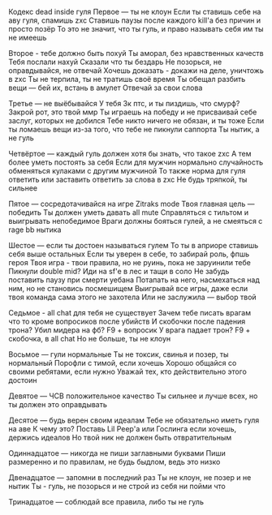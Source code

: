 Кодекс dead inside гуля
Первое — ты не клоун
Если ты ставишь себе на аву гуля, спамишь zxc
Ставишь паузы после каждого kill'а без причин и просто позёр
То это не значит, что ты гуль, и право называть себя им ты не имеешь

Второе - тебе должно быть похуй
Ты аморал, без нравственных качеств
Тебя послали нахуй
Сказали что ты бездарь
Не позорься, не оправдывайся, не отвечай
Хочешь доказать - докажи на деле, уничтожь в zxc
Ты не терпила, ты не тратишь своё время
Ты обещал разбить вещи — бей их, встань в амулет
Отвечай за свои слова

Третье — не выёбывайся
У тебя 3к птс, и ты пиздишь, что смурф?
Закрой рот, это твой ммр
Ты играешь на победу и не присваивай себе заслуг, которых не добился
Тебе никто ничего не обязан, и ты тоже
Если ты ломаешь вещи из-за того, что тебе не пикнули саппорта
Ты нытик, а не гуль

Четвёртое — каждый гуль должен хотя бы знать, что такое zxc
А тем более уметь постоять за себя
Если для мужчин нормально случайность обменяться кулаками с другим мужчиной
То также норма для гуля ответить или заставить ответить за слова в zxc
Не будь тряпкой, ты сильнее

Пятое — сосредотачивайся на игре
Zitraks mode
Твоя главная цель — победить
Ты должен уметь давать all mute
Справляться с тильтом и выигрывать непобедимое
Враги должны бояться гулей, а не смеяться с rage bb нытика

Шестое — если ты достоен называться гулем
То ты в априоре ставишь себя выше остальных
Если ты уверен в себе, то забирай роль, фпшь героя
Твоя игра - твои правила, но не руинь, пока не заруинили тебе
Пикнули double mid? Иди на sf'e в лес и тащи в соло
Не забудь поставить паузу при смерти уебана
Потапать на него, насмехаться над ним, но не становись посмешищем
Выигрывай все игры, даже если твоя команда сама этого не захотела
Или не заслужила — выбор твой

Седьмое - all chat для тебя не существует
Зачем тебе писать врагам что то кроме вопросиков после убийств
И скобочки после падения трона?
Убил мидера на фб? F9 + вопросик
У врага падает трон? F9 + скобочка, в all chat
Но не больше, ты не клоун

Восьмое — гули нормальные
Ты не токсик, свинья и позер, ты нормальный
Порофли с тимой, если хочешь
Хорошо общайся со своими ребятами, если нужно
Уважай тех, кто действительно этого достоин

Девятое — ЧСВ положительное качество
Ты сильнее и лучше всех, но ты должен это оправдывать

Десятое — будь верен своим идеалам
Тебе не обязательно иметь гуля на аве
К чему это?
Поставь Lil Peep'а или Гослинга если хочешь, держись идеалов
Но твой ник не должен быть отвратительным

Одиннадцатое — никогда не пиши заглавными буквами
Пиши размеренно и по правилам, не будь быдлом, ведь это низко

Двенадцатое — запомни в последний раз
Ты не клоун, не позер и не нытик
Ты - гуль, не позорься и не строй из себя ни пойми что

Тринадцатое — соблюдай все правила, либо ты не гуль
